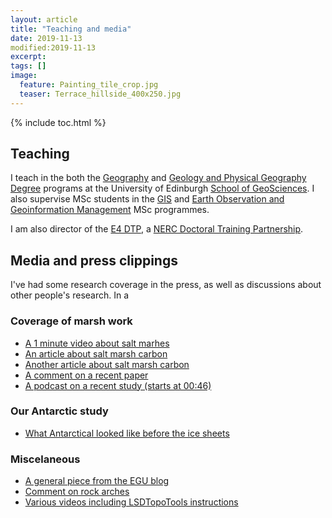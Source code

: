 ```yaml
---
layout: article
title: "Teaching and media"
date: 2019-11-13
modified:2019-11-13
excerpt: 
tags: []
image:
  feature: Painting_tile_crop.jpg
  teaser: Terrace_hillside_400x250.jpg
---
```


{% include toc.html %}

## Teaching

I teach in the both the [Geography](https://www.ed.ac.uk/geosciences/undergraduate/geography-degrees) and [Geology and Physical Geography Degree](https://www.ed.ac.uk/geosciences/undergraduate/geology-physical-geography) programs at the University of Edinburgh [School of GeoSciences](https://www.ed.ac.uk/geosciences). I also supervise MSc students in the [GIS](https://www.ed.ac.uk/geosciences/postgraduate/taught-masters/geographical-information-science) and [Earth Observation and Geoinformation Management](https://www.ed.ac.uk/geosciences/postgraduate/taught-masters/msc-earth-observation) MSc programmes. 

I am also director of the [E4 DTP](https://www.ed.ac.uk/e4-dtp), a [NERC Doctoral Training Partnership](https://nerc.ukri.org/funding/available/postgrad/responsive/dtp/).


## Media and press clippings

I've had some research coverage in the press, as well as discussions about other people's research. In a

### Coverage of marsh work

* [A 1 minute video about salt marhes](http://www.nutshell-videos.ed.ac.uk/simon-mudd-the-life-and-death-of-salt-marshes/)
* [An article about salt marsh carbon](http://news.trust.org//item/?map=salt-marshes-to-absorb-carbon-to-2050-but-emit-it-later)
* [Another article about salt marsh carbon](https://phys.org/news/2012-09-salt-marsh-carbon-role-climate.html)
* [A comment on a recent paper](https://www.smithsonianmag.com/smithsonian-institution/marshes-grow-stronger-when-faced-increased-carbon-dioxide-180973267/)
* [A podcast on a recent study (starts at 00:46)](https://www.nature.com/articles/d41586-019-00804-8)

### Our Antarctic study

* [What Antarctical looked like before the ice sheets](https://www.usnews.com/science/articles/2009/06/04/alpine-antarctica-before-the-ice)

### Miscelaneous

* [A general piece from the EGU blog](https://blogs.egu.eu/geolog/2013/06/21/geotalk-simon-mudd/)
* [Comment on rock arches](https://www.bbc.co.uk/news/science-environment-28365410)
* [Various videos including LSDTopoTools instructions](https://www.youtube.com/channel/UCB4-XOd0afIW_RDhfuV2WFw)







